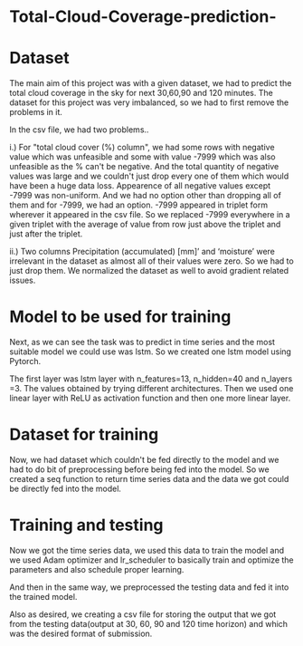 # Total-Cloud-Coverage-prediction-
<h1>Dataset</h1>
<p>The main aim of this project was with a given dataset, we had to predict the total cloud coverage in the sky for next 30,60,90 and 120 minutes. The dataset for this project was very imbalanced, so we had to first remove the problems in it.</p>
<p>In the csv file, we had two problems.. </p>
<p>i.) For "total cloud cover (%) column", we had some rows with negative value which was unfeasible and some with value -7999 which was also unfeasible as the % can't be negative. And the total quantity of negative values was large and we couldn't just drop every one of them which would have been a huge data loss. Appearence of all negative values except -7999 was non-uniform. And we had no option other than dropping all of them and for -7999, we had an option. -7999 appeared in triplet form wherever it appeared in the csv file. So we replaced -7999 everywhere in a given triplet with the average of value from row just above the triplet and just after the triplet.</p>
<p>ii.) Two columns Precipitation (accumulated) [mm]’ and ‘moisture’ were irrelevant in the dataset as almost all of their values were zero. So we had to just drop them.
We normalized the dataset as well to avoid gradient related issues.</p>
<h1> Model to be used for training </h1>
<p>Next, as we can see the task was to predict in time series and the most suitable model we could use was lstm. So we created one lstm model using Pytorch.</p>
<p>The first layer was lstm layer with n_features=13, n_hidden=40 and n_layers =3. The values obtained by trying different architectures. Then we used one linear layer with ReLU as activation function and then one more linear layer.</p>
<h1>Dataset for training</h1>
<p> Now, we had dataset which couldn't be fed directly to the model and we had to do bit of preprocessing before being fed into the model. So we created a seq function to return time series data and the data we got could be directly fed into the model.</p>
<h1> Training and testing </h1>
<p>Now we got the time series data, we used this data to train the model and we used Adam optimizer and lr_scheduler to basically train and optimize the parameters and also schedule proper learning.</p>
<p>And then in the same way, we preprocessed the testing data and fed it into the trained model.</p>
<p>Also as desired, we creating a csv file for storing the output that we got from the testing data(output at 30, 60, 90 and 120 time horizon) and which was the desired format of submission.</p>
